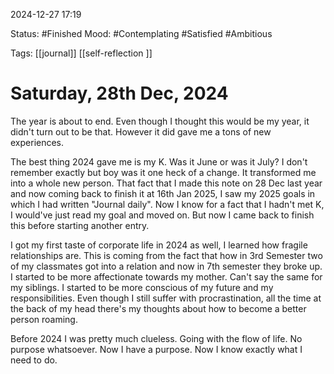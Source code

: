 
2024-12-27 17:19

Status: #Finished 
Mood: #Contemplating #Satisfied #Ambitious

Tags:  [[journal]] [[self-reflection ]]


#  Saturday, 28th Dec, 2024

The year is about to end. Even though I thought this would be my year, it didn't turn out to be that. However it did gave me a tons of new experiences.

The best thing 2024 gave me is my K. Was it June or was it July? I don't remember exactly but boy was it one heck of a change. It transformed me into a whole new person. That fact that I made this note on 28 Dec last year and now coming back to finish it at 16th Jan 2025, I saw my 2025 goals in which I had written "Journal daily". Now I know for a fact that I hadn't met K, I would've just read my goal and moved on. But now I came back to finish this before starting another entry.

I got my first taste of corporate life in 2024 as well, I learned how fragile relationships are. This is coming from the fact that how in 3rd Semester two of my classmates got into a relation and now in 7th semester they broke up. I started to be more affectionate towards my mother. Can't say the same for my siblings. I started to be more conscious of my future and my responsibilities. Even though I still suffer with procrastination, all the time at the back of my head there's my thoughts about how to become a better person roaming.

Before 2024 I was pretty much clueless. Going with the flow of life. No purpose whatsoever. Now I have a purpose. Now I know exactly what I need to do.